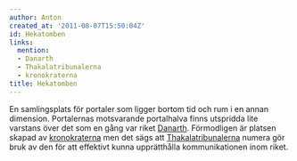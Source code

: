 ```yaml
---
author: Anton
created_at: '2011-08-07T15:50:04Z'
id: Hekatomben
links:
  mention:
  - Danarth
  - Thakalatribunalerna
  - kronokraterna
title: Hekatomben
---
```


En samlingsplats för portaler som ligger bortom tid och rum i en annan dimension. Portalernas
motsvarande portalhalva finns utspridda lite varstans över det som en gång var riket [Danarth].
Förmodligen är platsen skapad av [kronokraterna] men det sägs att [Thakalatribunalerna] numera gör
bruk av den för att effektivt kunna upprätthålla kommunikationen inom riket.

  [Danarth]: Danarth
  [kronokraterna]: kronokraterna
  [Thakalatribunalerna]: Thakalatribunalerna
